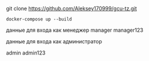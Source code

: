 git clone https://github.com/Aleksey170999/gcu-tz.git

```docker
docker-compose up --build
```

данные для входа как менеджер
manager
manager123

данные для входа как администратор

admin
admin123